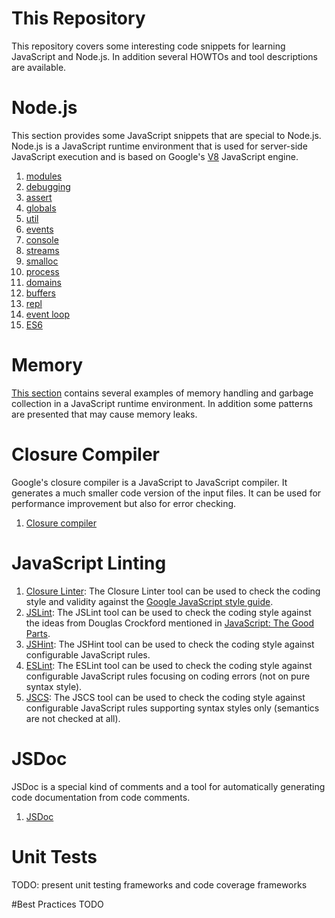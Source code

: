 # This Repository
This repository covers some interesting code snippets for learning JavaScript and Node.js. In addition several HOWTOs and tool descriptions are available.

# Node.js
This section provides some JavaScript snippets that are special to Node.js. Node.js is a JavaScript runtime environment that is used for server-side JavaScript execution and is based on Google's [V8](https://code.google.com/p/v8/) JavaScript engine.
 1. [modules](node.js/000_modules/README.md)
 1. [debugging](node.js/010_debugging/README.md)
 1. [assert](node.js/020_assertions/README.md)
 1. [globals](node.js/040_globals/README.md)
 1. [util](node.js/050_utilities/README.md)
 1. [events](node.js/060_events/README.md)
 1. [console](node.js/150_console/README.md)
 1. [streams](node.js/110_streams/README.md)
 1. [smalloc](node.js/120_smalloc/README.md)
 1. [process](node.js/070_processes/README.md)
 1. [domains](node.js/090_domains/README.md)
 1. [buffers](node.js/100_buffers/README.md)
 1. [repl](node.js/130_repl/README.md)
 1. [event loop](node.js/160_event_loop/README.md)
 1. [ES6](node.js/170_es6/README.md)

# Memory
[This section](./memory/README.md) contains several examples of memory handling and garbage collection in a JavaScript runtime environment.
In addition some patterns are presented that may cause memory leaks.

# Closure Compiler
Google's closure compiler is a JavaScript to JavaScript compiler. It generates a much smaller code version of the input files. It can be used for performance improvement but also for error checking.
 1. [Closure compiler](closure_tools/closure_compiler/README.md)

# JavaScript Linting
1. [Closure Linter](closure_tools/closure_linter/README.md): The Closure Linter tool can be used to check the coding style and validity against the [Google JavaScript style guide](http://google-styleguide.googlecode.com/svn/trunk/javascriptguide.xml).
2. [JSLint](jslint/README.md): The JSLint tool can be used to check the coding style against the ideas from Douglas Crockford mentioned in [JavaScript: The Good Parts](http://www.maritimejournal.com/__data/assets/pdf_file/0020/1033940/Javascript-The-Good-Parts.pdf).
3. [JSHint](jshint/README.md): The JSHint tool can be used to check the coding style against configurable JavaScript rules.
4. [ESLint](eslint/README.md): The ESLint tool can be used to check the coding style against configurable JavaScript rules focusing on coding errors (not on pure syntax style).
5. [JSCS](jscs/README.md): The JSCS tool can be used to check the coding style against configurable JavaScript rules supporting syntax styles only (semantics are not checked at all).

# JSDoc
JSDoc is a special kind of comments and a tool for automatically generating code documentation from code comments.
 1. [JSDoc](jsdoc/README.md)

# Unit Tests
TODO: present unit testing frameworks and code coverage frameworks

#Best Practices
TODO
